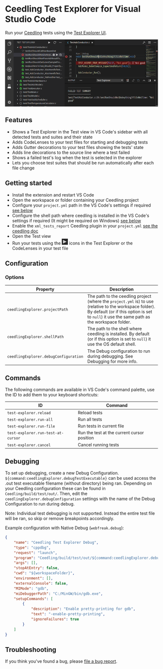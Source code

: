# Ceedling Test Explorer for Visual Studio Code

Run your [Ceedling](https://github.com/ThrowTheSwitch/Ceedling) tests using the 
[Test Explorer UI](https://marketplace.visualstudio.com/items?itemName=hbenl.vscode-test-explorer).

![Screenshot](img/screenshot.png)

## Features

* Shows a Test Explorer in the Test view in VS Code's sidebar with all detected tests and suites and their state
* Adds CodeLenses to your test files for starting and debugging tests
* Adds Gutter decorations to your test files showing the tests' state
* Adds line decorations to the source line where a test failed
* Shows a failed test's log when the test is selected in the explorer
* Lets you choose test suites that should be run automatically after each file change

## Getting started

* Install the extension and restart VS Code
* Open the workspace or folder containing your Ceedling project
* Configure your `project.yml` path in the VS Code's settings if required [see below](#options)
* Configure the shell path where ceedling is installed in the VS Code's settings if required (It might be required on Windows) [see below](#options)
* Enable the `xml_tests_report` Ceedling plugin in your `project.yml` [see the ceedling doc](https://github.com/ThrowTheSwitch/Ceedling/blob/master/docs/CeedlingPacket.md#tool-element-runtime-substitution-notational-substitution)
* Open the Test view
* Run your tests using the ![Run](img/run.png) icons in the Test Explorer or the CodeLenses in your test file

## Configuration

### Options

Property                                | Description
----------------------------------------|---------------------------------------------------------------
`ceedlingExplorer.projectPath`          | The path to the ceedling project (where the `project.yml` is) to use (relative to the workspace folder). By default (or if this option is set to `null`) it use the same path as the workspace folder.
`ceedlingExplorer.shellPath`            | The path to the shell where ceedling is installed. By default (or if this option is set to `null`) it use the OS default shell.
`ceedlingExplorer.debugConfiguration`   | The Debug configuration to run during debugging. See Debugging for more info.  

## Commands

The following commands are available in VS Code's command palette, use the ID to add them to your keyboard shortcuts:

ID                                 | Command
-----------------------------------|--------------------------------------------
`test-explorer.reload`             | Reload tests
`test-explorer.run-all`            | Run all tests
`test-explorer.run-file`           | Run tests in current file
`test-explorer.run-test-at-cursor` | Run the test at the current cursor position
`test-explorer.cancel`             | Cancel running tests

## Debugging

To set up debugging, create a new Debug Configuration. `${command:ceedlingExplorer.debugTestExecutable}` 
can be used access the .out test executable filename (without directory) being ran. Depending on your Ceedling configuration
these can be found in `Ceedling/build/test/out/`. Then, edit the `ceedlingExplorer.debugConfiguration` settings with the name of the Debug Configuration to run during debug.

Note: Individual test debugging is not supported. Instead the entire test file will be ran, so skip or remove breakpoints accordingly.

Example configuration with Native Debug (`webfreak.debug`):
```json
{
    "name": "Ceedling Test Explorer Debug",
    "type": "cppdbg",
    "request": "launch",
    "program": "Ceedling/build/test/out/${command:ceedlingExplorer.debugTestExecutable}",
    "args": [],
    "stopAtEntry": false,
    "cwd": "${workspaceFolder}",
    "environment": [],
    "externalConsole": false,
    "MIMode": "gdb",
    "miDebuggerPath": "C:/MinGW/bin/gdb.exe",
    "setupCommands": [
        {
            "description": "Enable pretty-printing for gdb",
            "text": "-enable-pretty-printing",
            "ignoreFailures": true
        }
    ]
}
```

## Troubleshooting

If you think you've found a bug, please [file a bug report](https://github.com/numaru/vscode-ceedling-test-adapter/issues).

